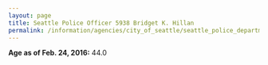 ```yaml
---
layout: page
title: Seattle Police Officer 5938 Bridget K. Hillan
permalink: /information/agencies/city_of_seattle/seattle_police_department/copbook/5938/
---
```


**Age as of Feb. 24, 2016:** 44.0
